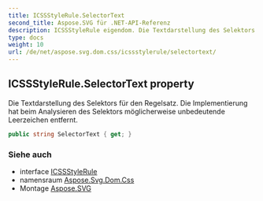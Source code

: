 ```yaml
---
title: ICSSStyleRule.SelectorText
second_title: Aspose.SVG für .NET-API-Referenz
description: ICSSStyleRule eigendom. Die Textdarstellung des Selektors für den Regelsatz. Die Implementierung hat beim Analysieren des Selektors möglicherweise unbedeutende Leerzeichen entfernt.
type: docs
weight: 10
url: /de/net/aspose.svg.dom.css/icssstylerule/selectortext/
---
```

## ICSSStyleRule.SelectorText property

Die Textdarstellung des Selektors für den Regelsatz. Die Implementierung hat beim Analysieren des Selektors möglicherweise unbedeutende Leerzeichen entfernt.

```csharp
public string SelectorText { get; }
```

### Siehe auch

* interface [ICSSStyleRule](../)
* namensraum [Aspose.Svg.Dom.Css](../../icssstylerule/)
* Montage [Aspose.SVG](../../../)


